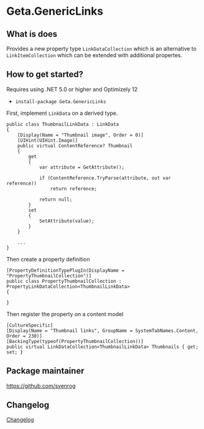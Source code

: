 # Geta.GenericLinks

## What is does

Provides a new property type `LinkDataCollection` which is an alternative to `LinkItemCollection` which can be extended with additional propertes.

## How to get started?

Requires using .NET 5.0 or higher and Optimizely 12

- `install-package Geta.GenericLinks`

First, implement `LinkData` on a derived type.

```
public class ThumbnailLinkData : LinkData
{
    [Display(Name = "Thumbnail image", Order = 0)]
    [UIHint(UIHint.Image)]
    public virtual ContentReference? Thumbnail
    {
        get
        {
            var attribute = GetAttribute();

            if (ContentReference.TryParse(attribute, out var reference))
                return reference;

            return null;
        }
        set
        {
            SetAttribute(value);
        }
    }

    ...
}
```

Then create a property definition

```
[PropertyDefinitionTypePlugIn(DisplayName = "PropertyThumbnailCollection")]
public class PropertyThumbnailCollection : PropertyLinkDataCollection<ThumbnailLinkData>
{

}
```

Then register the property on a content model

```
[CultureSpecific]
[Display(Name = "Thumbnail links", GroupName = SystemTabNames.Content, Order = 230)]
[BackingType(typeof(PropertyThumbnailCollection))]
public virtual LinkDataCollection<ThumbnailLinkData> Thumbnails { get; set; }
```

## Package maintainer

https://github.com/svenrog

## Changelog

[Changelog](CHANGELOG.md)
